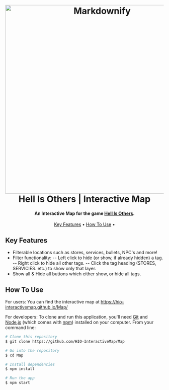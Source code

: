 <h1 align="center">
  <br>
  <img src="https://i.postimg.cc/4y9W1Ts1/LOGO.png" alt="Markdownify" width="600">
  <br>
  Hell Is Others | Interactive Map
  <br>
</h1>

<h4 align="center">An Interactive Map for the game <a href="https://store.steampowered.com/app/964440/Hell_is_Others/" target="_blank">Hell Is Others</a>.</h4>

<p align="center">
  <a href="#key-features">Key Features</a> •
  <a href="#how-to-use">How To Use</a> •
</p>

<!-- ![screenshot](https://raw.githubusercontent.com/amitmerchant1990/electron-markdownify/master/app/img/markdownify.gif) -->

## Key Features

- Filterable locations such as stores, services, bullets, NPC's and more!
- Filter functionality:
  -- Left click to hide (or show, if already hidden) a tag.
  -- Right click to hide all other tags.
  -- Click the tag heading (STORES, SERVICIES. etc.) to show only that layer.
- Show all & Hide all buttons which either show, or hide all tags.

## How To Use

For users:
You can find the interactive map at <a href="https://hio-interactivemap.github.io/Map/">https://hio-interactivemap.github.io/Map/</a>

For developers:
To clone and run this application, you'll need [Git](https://git-scm.com) and [Node.js](https://nodejs.org/en/download/) (which comes with [npm](http://npmjs.com)) installed on your computer. From your command line:

```bash
# Clone this repository
$ git clone https://github.com/HIO-InteractiveMap/Map

# Go into the repository
$ cd Map

# Install dependencies
$ npm install

# Run the app
$ npm start
```
